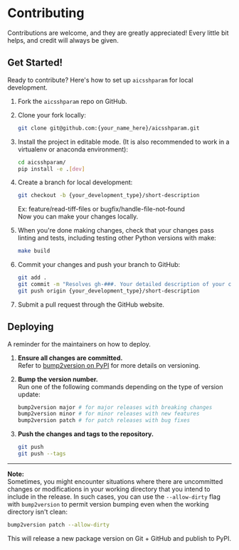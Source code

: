 # Contributing

Contributions are welcome, and they are greatly appreciated! Every little bit
helps, and credit will always be given.

## Get Started!

Ready to contribute? Here's how to set up `aicsshparam` for local development.

1. Fork the `aicsshparam` repo on GitHub.

2. Clone your fork locally:

    ```bash
    git clone git@github.com:{your_name_here}/aicsshparam.git
    ```

3. Install the project in editable mode. (It is also recommended to work in a virtualenv or anaconda environment):

    ```bash
    cd aicsshparam/
    pip install -e .[dev]
    ```

4. Create a branch for local development:

    ```bash
    git checkout -b {your_development_type}/short-description
    ```

    Ex: feature/read-tiff-files or bugfix/handle-file-not-found<br>
    Now you can make your changes locally.

5. When you're done making changes, check that your changes pass linting and
   tests, including testing other Python versions with make:

    ```bash
    make build
    ```

6. Commit your changes and push your branch to GitHub:

    ```bash
    git add .
    git commit -m "Resolves gh-###. Your detailed description of your changes."
    git push origin {your_development_type}/short-description
    ```

7. Submit a pull request through the GitHub website.

## Deploying

A reminder for the maintainers on how to deploy.

1. **Ensure all changes are committed.**  
   Refer to [bump2version on PyPI](https://pypi.org/project/bump2version/) for more details on versioning.

2. **Bump the version number.**  
   Run one of the following commands depending on the type of version update:
   ```bash
   bump2version major # for major releases with breaking changes
   bump2version minor # for minor releases with new features
   bump2version patch # for patch releases with bug fixes
   ```

3. **Push the changes and tags to the repository.**
   ```bash
   git push
   git push --tags
   ```

---

**Note:**  
Sometimes, you might encounter situations where there are uncommitted changes or modifications in your working directory that you intend to include in the release. In such cases, you can use the `--allow-dirty` flag with `bump2version` to permit version bumping even when the working directory isn't clean:
```bash
bump2version patch --allow-dirty
```

This will release a new package version on Git + GitHub and publish to PyPI.
